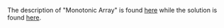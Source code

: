The description of "Monotonic Array" is found [here](https://leetcode.com/problems/monotonic-array/) while the solution is found [here](https://github.com/aurimas13/Solutions-To-Problems/blob/main/LeetCode/Java%20Solutions/Monotonic%20Array/monotonic.java).